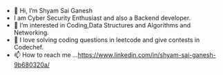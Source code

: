 - 👋 Hi, I’m Shyam Sai Ganesh 
- I am Cyber Security Enthusiast and also a Backend developer.
- 👀 I’m interested in Coding,Data Structures and Algorithms and Networking.
- 🌱 I love solving coding questions in leetcode and give contests in Codechef.
- 📫 How to reach me ...https://www.linkedin.com/in/shyam-sai-ganesh-9b680320a/ 
<!---
Shyamsai30/Shyamsai30 is a ✨ special ✨ repository because its `README.md` (this file) appears on your GitHub profile.
You can click the Preview link to take a look at your changes.
--->
